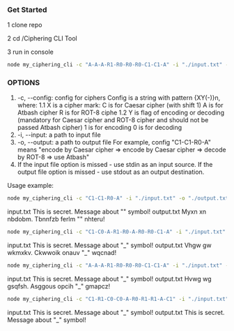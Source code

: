 ### Get Started

1 clone repo

2 cd /Ciphering CLI Tool

3 run in console

```bash
node my_ciphering_cli -c "A-A-A-R1-R0-R0-R0-C1-C1-A" -i "./input.txt" -o "./output.txt"
```

### OPTIONS

1. -c, --config: config for ciphers Config is a string with pattern {XY(-)}n, where:
   1.1 X is a cipher mark:
   C is for Caesar cipher (with shift 1)
   A is for Atbash cipher
   R is for ROT-8 ciphe
   1.2 Y is flag of encoding or decoding (mandatory for Caesar cipher and ROT-8 cipher and should not be passed Atbash cipher)
   1 is for encoding
   0 is for decoding
2. -i, --input: a path to input file
3. -o, --output: a path to output file
   For example, config "C1-C1-R0-A" means "encode by Caesar cipher => encode by Caesar cipher => decode by ROT-8 => use Atbash"
4. If the input file option is missed - use stdin as an input source.
   If the output file option is missed - use stdout as an output destination.

Usage example:

```bash
node my_ciphering_cli -c "C1-C1-R0-A" -i "./input.txt" -o "./output.txt"
```

input.txt This is secret. Message about "" symbol!
output.txt Myxn xn nbdobm. Tbnnfzb ferlm "" nhteru!

```bash
node my_ciphering_cli -c "C1-C0-A-R1-R0-A-R0-R0-C1-A" -i "./input.txt" -o "./output.txt"
```

input.txt This is secret. Message about "\_" symbol!
output.txt Vhgw gw wkmxkv. Ckwwoik onauv "\_" wqcnad!

```bash
node my_ciphering_cli -c "A-A-A-R1-R0-R0-R0-C1-C1-A" -i "./input.txt" -o "./output.txt"
```

input.txt This is secret. Message about "\_" symbol!
output.txt Hvwg wg gsqfsh. Asggous opcih "\_" gmapcz!

```bash
node my_ciphering_cli -c "C1-R1-C0-C0-A-R0-R1-R1-A-C1" -i "./input.txt" -o "./output.txt"
```

input.txt This is secret. Message about "\_" symbol!
output.txt This is secret. Message about "\_" symbol!
